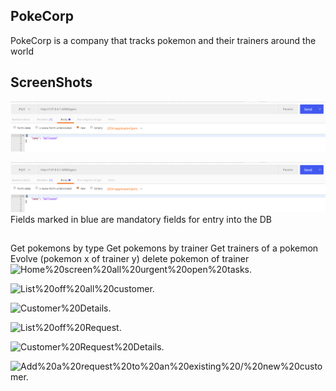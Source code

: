 ## PokeCorp
PokeCorp is a company that tracks pokemon and their trainers around the world

## ScreenShots

 

![1.Update%20pokemon%20types](screenshot/Update_types_pokemon.png "Update pokemon types")

![Add%20new%20pokemon](screenshot/Update_types_pokemon.png "Add new pokemon")
Fields marked in blue are mandatory fields for entry into the DB
## 

Get pokemons by type
Get pokemons by trainer
Get trainers of a pokemon
Evolve (pokemon x of trainer y)
delete pokemon of trainer
![Home%20screen%20all%20urgent%20open%20tasks.](‏‏hom.PNG "Home screen all urgent open tasks.")

![List%20off%20all%20customer.](screenshot/CustomerList.png "list off all customer.")

![Customer%20Details.](screenshot/‏‏Customer.PNG "Customer Details.")

![List%20off%20Request.](screenshot/Request.png "List off Request.")

![Customer%20Request%20Details.](screenshot/customerRequest.PNG "Customer Request Details.")

![Add%20a%20request%20to%20an%20existing%20/%20new%20customer.](screenshot/addrequest.PNG "Add a request to an existing / new customer")